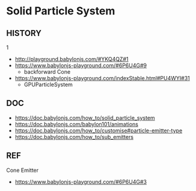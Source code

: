 # Solid Particle System

## HISTORY

1

- http://playground.babylonjs.com/#YKQ4QZ#1
- https://www.babylonjs-playground.com/#6P6U4G#9
  - backforward Cone
- https://www.babylonjs-playground.com/indexStable.html#PU4WYI#31
  - GPUParticleSystem

## DOC

- https://doc.babylonjs.com/how_to/solid_particle_system
- https://doc.babylonjs.com/babylon101/animations
- https://doc.babylonjs.com/how_to/customise#particle-emitter-type
- https://doc.babylonjs.com/how_to/sub_emitters

## REF

Cone Emitter

- https://www.babylonjs-playground.com/#6P6U4G#3
